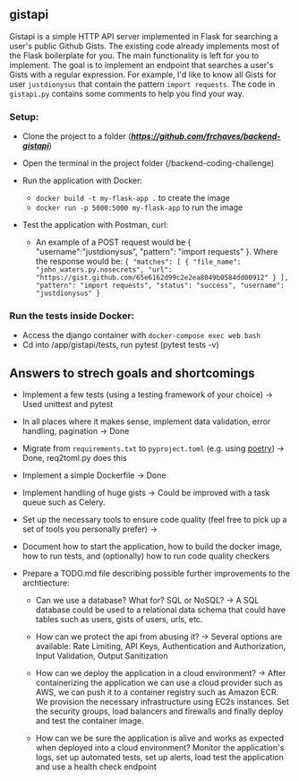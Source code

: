 ## gistapi

Gistapi is a simple HTTP API server implemented in Flask for searching a user's public Github Gists.
The existing code already implements most of the Flask boilerplate for you.
The main functionality is left for you to implement.
The goal is to implement an endpoint that searches a user's Gists with a regular expression.
For example, I'd like to know all Gists for user `justdionysus` that contain the pattern `import requests`.
The code in `gistapi.py` contains some comments to help you find your way.

### Setup:
- Clone the project to a folder (_**https://github.com/frchaves/backend-gistapi**_)
- Open the terminal in the project folder (/backend-coding-challenge)
- Run the application with Docker:
  - `docker build -t my-flask-app .` to create the image 
  - `docker run -p 5000:5000 my-flask-app` to run the image
  
- Test the application with Postman, curl:
  - An example of a POST request would be
    {
    "username":"justdionysus",
    "pattern": "import requests"
    }.
    Where the response would be:
    `
    {
    "matches": [
        {
            "file_name": "john_waters.py.nosecrets",
            "url": "https://gist.github.com/65e6162d99c2e2ea8049b0584dd00912"
        }
    ],
    "pattern": "import requests",
    "status": "success",
    "username": "justdionysus"
}
`

### Run the tests inside Docker:
  - Access the django container with `docker-compose exec web bash`
  - Cd into /app/gistapi/tests, run pytest (pytest tests -v)

   
## Answers to strech goals and shortcomings

* Implement a few tests (using a testing framework of your choice)
 -> Used unittest and pytest
* In all places where it makes sense, implement data validation, error handling, pagination -> Done
* Migrate from `requirements.txt` to `pyproject.toml` (e.g. using [poetry](https://python-poetry.org/)) -> Done, 
 req2toml.py does this
* Implement a simple Dockerfile -> Done
* Implement handling of huge gists -> Could be improved with a task queue such as Celery.
* Set up the necessary tools to ensure code quality (feel free to pick up a set of tools you personally prefer) ->
* Document how to start the application, how to build the docker image, how to run tests, and (optionally) how to run code quality checkers

* Prepare a TODO.md file describing possible further improvements to the archtiecture:
    - Can we use a database? What for? SQL or NoSQL? -> A SQL database could be used to a relational data schema that could have tables such as users,
    gists of users, urls, etc. 
    - How can we protect the api from abusing it? -> Several options are available: 
    Rate Limiting, API Keys, Authentication and Authorization, Input Validation, Output Sanitization
    
    - How can we deploy the application in a cloud environment? -> 
    After containerizing the application we can use a cloud provider such as AWS, we can push it to a container registry
    such as Amazon ECR. We provision the necessary infrastructure using EC2s instances. 
    Set the security groups, load balancers and firewalls and finally deploy and test the container image.
    
    - How can we be sure the application is alive and works as expected when deployed into a cloud environment?
    Monitor the application's logs, set up automated tests, set up alerts, load test the application and 
    use a health check endpoint
    
